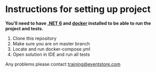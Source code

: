 # Instructions for setting up project

**You'll need to have [.NET 6](https://dotnet.microsoft.com/download/dotnet/6.0) and [docker](https://www.docker.com/products/docker-desktop) installed to be able to run the project and tests.**

1. Clone this repository
2. Make sure you are on master branch
3. Locate and run docker-compose.yml
4. Open solution in IDE and run all tests

Any problems please contact training@eventstore.com

